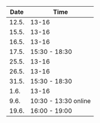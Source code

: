 | Date | Time |
|------|------|
| 12.5. |  13-16 |
| 15.5. |  13-16 | 
| 16.5. |  13-16 |
| 17.5. | 15:30 - 18:30| 
| 25.5. | 13-16| 
| 26.5. | 13-16| 
| 31.5. | 15:30 - 18:30| 
| 1.6.  | 13-16| | 
| 9.6.  | 10:30 - 13:30 online | 
| 19.6. | 16:00 - 19:00 |








